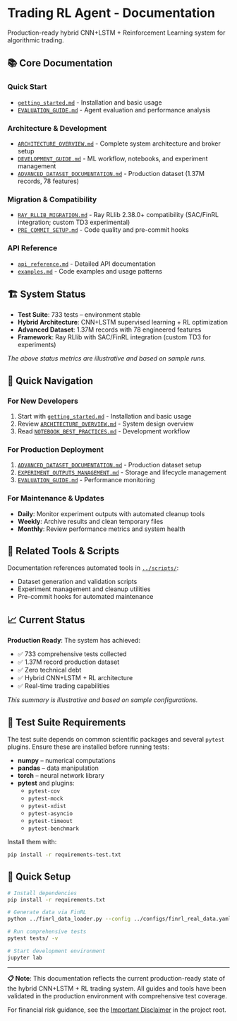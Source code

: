 # Trading RL Agent - Documentation

Production-ready hybrid CNN+LSTM + Reinforcement Learning system for algorithmic trading.

## 📚 Core Documentation

### Quick Start

- [`getting_started.md`](getting_started.md) - Installation and basic usage
- [`EVALUATION_GUIDE.md`](EVALUATION_GUIDE.md) - Agent evaluation and performance analysis

### Architecture & Development

- [`ARCHITECTURE_OVERVIEW.md`](ARCHITECTURE_OVERVIEW.md) - Complete system architecture and broker setup
- [`DEVELOPMENT_GUIDE.md`](DEVELOPMENT_GUIDE.md) - ML workflow, notebooks, and experiment management
- [`ADVANCED_DATASET_DOCUMENTATION.md`](ADVANCED_DATASET_DOCUMENTATION.md) - Production dataset (1.37M records, 78 features)

### Migration & Compatibility

- [`RAY_RLLIB_MIGRATION.md`](RAY_RLLIB_MIGRATION.md) - Ray RLlib 2.38.0+ compatibility (SAC/FinRL integration; custom TD3 experimental)
- [`PRE_COMMIT_SETUP.md`](PRE_COMMIT_SETUP.md) - Code quality and pre-commit hooks

### API Reference

- [`api_reference.md`](api_reference.md) - Detailed API documentation
- [`examples.md`](examples.md) - Code examples and usage patterns

## 🏗️ System Status

- **Test Suite**: 733 tests – environment stable
- **Hybrid Architecture**: CNN+LSTM supervised learning + RL optimization
- **Advanced Dataset**: 1.37M records with 78 engineered features
- **Framework**: Ray RLlib with SAC/FinRL integration (custom TD3 for experiments)

_The above status metrics are illustrative and based on sample runs._

## 🎯 Quick Navigation

### For New Developers

1. Start with [`getting_started.md`](getting_started.md) - Installation and basic usage
2. Review [`ARCHITECTURE_OVERVIEW.md`](ARCHITECTURE_OVERVIEW.md) - System design overview
3. Read [`NOTEBOOK_BEST_PRACTICES.md`](NOTEBOOK_BEST_PRACTICES.md) - Development workflow

### For Production Deployment

1. [`ADVANCED_DATASET_DOCUMENTATION.md`](ADVANCED_DATASET_DOCUMENTATION.md) - Production dataset setup
2. [`EXPERIMENT_OUTPUTS_MANAGEMENT.md`](EXPERIMENT_OUTPUTS_MANAGEMENT.md) - Storage and lifecycle management
3. [`EVALUATION_GUIDE.md`](EVALUATION_GUIDE.md) - Performance monitoring

### For Maintenance & Updates

- **Daily**: Monitor experiment outputs with automated cleanup tools
- **Weekly**: Archive results and clean temporary files
- **Monthly**: Review performance metrics and system health

## 🔧 Related Tools & Scripts

Documentation references automated tools in [`../scripts/`](../scripts/):

- Dataset generation and validation scripts
- Experiment management and cleanup utilities
- Pre-commit hooks for automated maintenance

## 📈 Current Status

**Production Ready**: The system has achieved:

- ✅ 733 comprehensive tests collected
- ✅ 1.37M record production dataset
- ✅ Zero technical debt
- ✅ Hybrid CNN+LSTM + RL architecture
- ✅ Real-time trading capabilities

_This summary is illustrative and based on sample configurations._

## 🧪 Test Suite Requirements

The test suite depends on common scientific packages and several `pytest`
plugins. Ensure these are installed before running tests:

- **numpy** – numerical computations
- **pandas** – data manipulation
- **torch** – neural network library
- **pytest** and plugins:
  - `pytest-cov`
  - `pytest-mock`
  - `pytest-xdist`
  - `pytest-asyncio`
  - `pytest-timeout`
  - `pytest-benchmark`

Install them with:

```bash
pip install -r requirements-test.txt
```

## 🚀 Quick Setup

```bash
# Install dependencies
pip install -r requirements.txt

# Generate data via FinRL
python ../finrl_data_loader.py --config ../configs/finrl_real_data.yaml

# Run comprehensive tests
pytest tests/ -v

# Start development environment
jupyter lab
```

---

**📋 Note**: This documentation reflects the current production-ready state of the hybrid CNN+LSTM + RL trading system. All guides and tools have been validated in the production environment with comprehensive test coverage.

For financial risk guidance, see the [Important Disclaimer](../README.md#important-disclaimer) in the project root.
